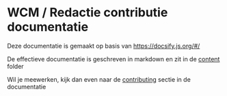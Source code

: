 # WCM / Redactie contributie documentatie

Deze documentatie is gemaakt op basis van https://docsify.js.org/#/

De effectieve documentatie is geschreven in markdown en zit in de [content](/content) folder

Wil je meewerken, kijk dan even naar de [contributing](/content/contributing) sectie in de documentatie